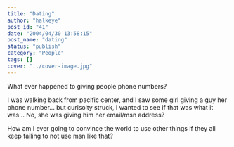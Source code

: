 ```yaml
---
title: "Dating"
author: "halkeye"
post_id: "41"
date: "2004/04/30 13:58:15"
post_name: "dating"
status: "publish"
category: "People"
tags: []
cover: "../cover-image.jpg"
---
```


What ever happened to giving people phone numbers?  

I was walking back from pacific center, and I saw some girl giving a guy her phone number... but curisoity struck, I wanted to see if that was what it was... No, she was giving him her email/msn address?

How am I ever going to convince the world to use other things if they all keep failing to not use msn like that?